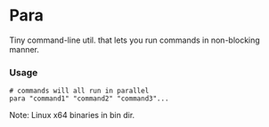 Para
====

Tiny command-line util. that lets you run commands in non-blocking manner.

### Usage
```
# commands will all run in parallel
para "command1" "command2" "command3"...
```

Note: Linux x64 binaries in bin dir.
